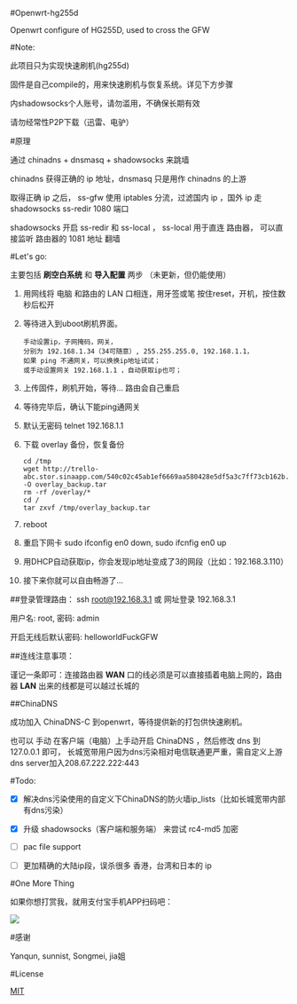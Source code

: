 #Openwrt-hg255d

Openwrt configure of HG255D, used to cross the GFW

#Note:

此项目只为实现快速刷机(hg255d)

固件是自己compile的，用来快速刷机与恢复系统。详见下方步骤

内shadowsocks个人账号，请勿滥用，不确保长期有效

请勿经常性P2P下载（迅雷、电驴）

#原理

通过 chinadns + dnsmasq + shadowsocks 来跳墙

chinadns 获得正确的 ip 地址，dnsmasq 只是用作 chinadns 的上游

取得正确 ip 之后， ss-gfw 使用 iptables 分流，过滤国内 ip ，国外 ip 走 shadowsocks ss-redir 1080 端口

shadowsocks 开启 ss-redir 和 ss-local ， ss-local 用于直连 路由器， 可以直接监听 路由器的 1081 地址 翻墙

#Let's go:

主要包括 **刷空白系统** 和 **导入配置** 两步 （未更新，但仍能使用）

1.	用网线将 电脑 和路由的 LAN 口相连，用牙签或笔 按住reset，开机，按住数秒后松开
1.	等待进入到uboot刷机界面。

		手动设置ip，子网掩码，网关，
		分别为 192.168.1.34（34可随意）, 255.255.255.0, 192.168.1.1，
		如果 ping 不通网关，可以换换ip地址试试；
		或手动设置网关 192.168.1.1 ，自动获取ip也可；

2.	上传固件，刷机开始，等待... 路由会自己重启
3.	等待完毕后，确认下能ping通网关
4.	默认无密码 telnet 192.168.1.1
4.	下载 overlay 备份，恢复备份

		cd /tmp
		wget http://trello-abc.stor.sinaapp.com/540c02c45ab1ef6669aa580428e5df5a3c7ff73cb162b.tar -O overlay_backup.tar
		rm -rf /overlay/*
		cd /
		tar zxvf /tmp/overlay_backup.tar


5.	reboot
6.	重启下网卡 sudo ifconfig en0 down, sudo ifcnfig en0 up
7.	用DHCP自动获取ip，你会发现ip地址变成了3的网段（比如：192.168.3.110）
8.	接下来你就可以自由畅游了...


##登录管理路由：
ssh root@192.168.3.1 或 网址登录 192.168.3.1

用户名: root, 密码: admin

开启无线后默认密码: helloworldFuckGFW

##连线注意事项：

谨记一条即可：连接路由器 **WAN** 口的线必须是可以直接插着电脑上网的，路由器 **LAN** 出来的线都是可以越过长城的


##ChinaDNS

成功加入 ChinaDNS-C 到openwrt，等待提供新的打包供快速刷机。

也可以 手动 在客户端（电脑）上手动开启 ChinaDNS ，然后修改 dns 到 127.0.0.1 即可， 长城宽带用户因为dns污染相对电信联通更严重，需自定义上游dns server加入208.67.222.222:443


#Todo:

- [x]	解决dns污染使用的自定义下ChinaDNS的防火墙ip_lists（比如长城宽带内部有dns污染）

- [x]	升级 shadowsocks（客户端和服务端） 来尝试 rc4-md5 加密
- [ ]	pac file support
- [ ]	更加精确的大陆ip段，误杀很多 香港，台湾和日本的 ip

#One More Thing

如果你想打赏我，就用支付宝手机APP扫码吧：

![](http://trello-abc.stor.sinaapp.com/5428d20acb7358186a4200c294039d80e21ca4e264a6e.jpg)

#感谢

Yanqun, sunnist, Songmei, jia姐

#License

[MIT](http://opensource.org/licenses/MIT)
